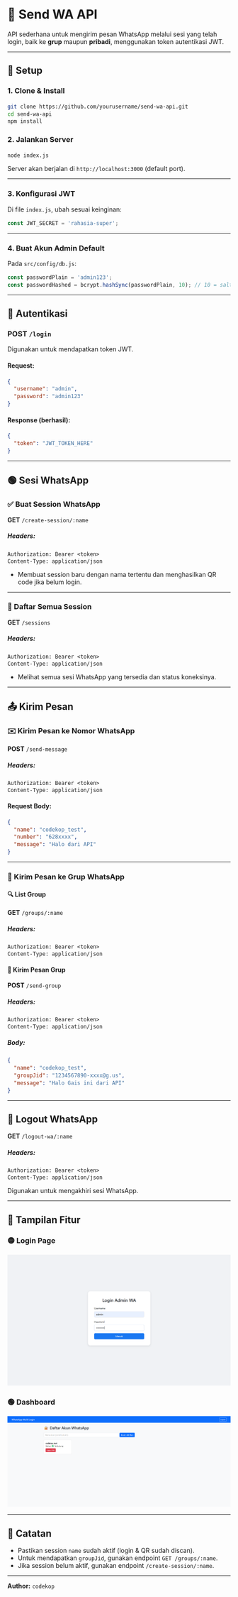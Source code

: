 # 📲 Send WA API

API sederhana untuk mengirim pesan WhatsApp melalui sesi yang telah login, baik ke **grup** maupun **pribadi**, menggunakan token autentikasi JWT.

---

## 🔧 Setup

### 1. Clone & Install

```bash
git clone https://github.com/yourusername/send-wa-api.git
cd send-wa-api
npm install
```

### 2. Jalankan Server

```bash
node index.js
```

Server akan berjalan di `http://localhost:3000` (default port).

---

### 3. Konfigurasi JWT

Di file `index.js`, ubah sesuai keinginan:

```js
const JWT_SECRET = 'rahasia-super';
```

---

### 4. Buat Akun Admin Default

Pada `src/config/db.js`:

```js
const passwordPlain = 'admin123';
const passwordHashed = bcrypt.hashSync(passwordPlain, 10); // 10 = saltRounds
```

---

## 🔐 Autentikasi

### POST `/login`

Digunakan untuk mendapatkan token JWT.

#### Request:
```json
{
  "username": "admin",
  "password": "admin123"
}
```

#### Response (berhasil):
```json
{
  "token": "JWT_TOKEN_HERE"
}
```

---

## 🟢 Sesi WhatsApp

### ✅ Buat Session WhatsApp

**GET** `/create-session/:name`

##### Headers:
```
Authorization: Bearer <token>
Content-Type: application/json
```

- Membuat session baru dengan nama tertentu dan menghasilkan QR code jika belum login.

---

### 📄 Daftar Semua Session

**GET** `/sessions`

##### Headers:
```
Authorization: Bearer <token>
Content-Type: application/json
```

- Melihat semua sesi WhatsApp yang tersedia dan status koneksinya.

---

## 📤 Kirim Pesan

### ✉️ Kirim Pesan ke Nomor WhatsApp

**POST** `/send-message`

##### Headers:
```
Authorization: Bearer <token>
Content-Type: application/json
```

#### Request Body:
```json
{
  "name": "codekop_test",
  "number": "628xxxx",
  "message": "Halo dari API"
}
```

---

### 👥 Kirim Pesan ke Grup WhatsApp

#### 🔍 List Group

**GET** `/groups/:name`

##### Headers:
```
Authorization: Bearer <token>
Content-Type: application/json
```

#### 🚀 Kirim Pesan Grup

**POST** `/send-group`

##### Headers:
```
Authorization: Bearer <token>
Content-Type: application/json
```

##### Body:
```json
{
  "name": "codekop_test",
  "groupJid": "1234567890-xxxx@g.us",
  "message": "Halo Gais ini dari API"
}
```

---

## 🚪 Logout WhatsApp

**GET** `/logout-wa/:name`

##### Headers:
```
Authorization: Bearer <token>
Content-Type: application/json
```

Digunakan untuk mengakhiri sesi WhatsApp.

---

## 📸 Tampilan Fitur

### 🟡 Login Page
![Login WA](public/images/login-wa.png)

### 🟢 Dashboard
![Dashboard WA](public/images/dashboard.png)

---

## 📝 Catatan

- Pastikan session `name` sudah aktif (login & QR sudah discan).
- Untuk mendapatkan `groupJid`, gunakan endpoint `GET /groups/:name`.
- Jika session belum aktif, gunakan endpoint `/create-session/:name`.

---

**Author:** `codekop`